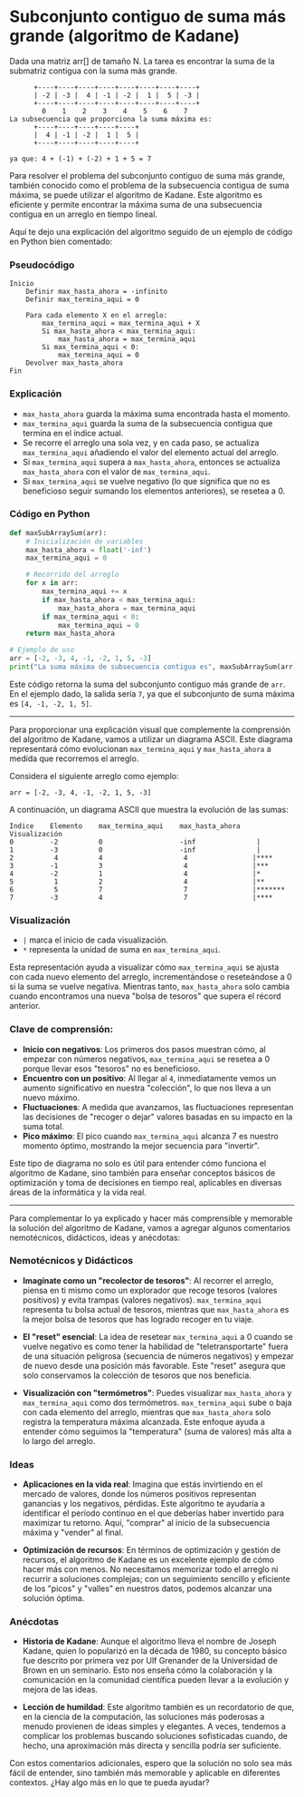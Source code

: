 # Subconjunto contiguo de suma más grande (algoritmo de Kadane)

Dada una matriz arr[] de tamaño N. La tarea es encontrar la suma de la submatriz contigua con la suma más grande.

```
      +----+----+----+----+----+----+----+----+
      | -2 | -3 |  4 | -1 | -2 |  1 |  5 | -3 |
      +----+----+----+----+----+----+----+----+
        0    1    2    3    4    5    6    7
La subsecuencia que proporciona la suma máxima es:
      +----+----+----+----+----+
      |  4 | -1 | -2 |  1 |  5 |
      +----+----+----+----+----+

ya que: 4 + (-1) + (-2) + 1 + 5 = 7
```

Para resolver el problema del subconjunto contiguo de suma más grande, también conocido como el problema de la subsecuencia contigua de suma máxima, se puede utilizar el algoritmo de Kadane. Este algoritmo es eficiente y permite encontrar la máxima suma de una subsecuencia contigua en un arreglo en tiempo lineal.

Aquí te dejo una explicación del algoritmo seguido de un ejemplo de código en Python bien comentado:

### Pseudocódigo
```
Inicio
    Definir max_hasta_ahora = -infinito
    Definir max_termina_aqui = 0

    Para cada elemento X en el arreglo:
        max_termina_aqui = max_termina_aqui + X
        Si max_hasta_ahora < max_termina_aqui:
            max_hasta_ahora = max_termina_aqui
        Si max_termina_aqui < 0:
            max_termina_aqui = 0
    Devolver max_hasta_ahora
Fin
```

### Explicación
- `max_hasta_ahora` guarda la máxima suma encontrada hasta el momento.
- `max_termina_aqui` guarda la suma de la subsecuencia contigua que termina en el índice actual.
- Se recorre el arreglo una sola vez, y en cada paso, se actualiza `max_termina_aqui` añadiendo el valor del elemento actual del arreglo.
- Si `max_termina_aqui` supera a `max_hasta_ahora`, entonces se actualiza `max_hasta_ahora` con el valor de `max_termina_aqui`.
- Si `max_termina_aqui` se vuelve negativo (lo que significa que no es beneficioso seguir sumando los elementos anteriores), se resetea a 0.

### Código en Python
```python
def maxSubArraySum(arr):
    # Inicialización de variables
    max_hasta_ahora = float('-inf')
    max_termina_aqui = 0

    # Recorrido del arreglo
    for x in arr:
        max_termina_aqui += x
        if max_hasta_ahora < max_termina_aqui:
            max_hasta_ahora = max_termina_aqui
        if max_termina_aqui < 0:
            max_termina_aqui = 0
    return max_hasta_ahora

# Ejemplo de uso
arr = [-2, -3, 4, -1, -2, 1, 5, -3]
print("La suma máxima de subsecuencia contigua es", maxSubArraySum(arr))
```

Este código retorna la suma del subconjunto contiguo más grande de `arr`. En el ejemplo dado, la salida sería `7`, ya que el subconjunto de suma máxima es `[4, -1, -2, 1, 5]`.

---

Para proporcionar una explicación visual que complemente la comprensión del algoritmo de Kadane, vamos a utilizar un diagrama ASCII. Este diagrama representará cómo evolucionan `max_termina_aqui` y `max_hasta_ahora` a medida que recorremos el arreglo.

Considera el siguiente arreglo como ejemplo:
```
arr = [-2, -3, 4, -1, -2, 1, 5, -3]
```

A continuación, un diagrama ASCII que muestra la evolución de las sumas:

```
Índice    Elemento    max_termina_aqui    max_hasta_ahora    Visualización
0         -2          0                   -inf               |          
1         -3          0                   -inf               |          
2          4          4                    4                |****
3         -1          3                    4                |***
4         -2          1                    4                |*
5          1          2                    4                |**
6          5          7                    7                |*******
7         -3          4                    7                |****
```

### Visualización
- `|` marca el inicio de cada visualización.
- `*` representa la unidad de suma en `max_termina_aqui`.

Esta representación ayuda a visualizar cómo `max_termina_aqui` se ajusta con cada nuevo elemento del arreglo, incrementándose o reseteándose a 0 si la suma se vuelve negativa. Mientras tanto, `max_hasta_ahora` solo cambia cuando encontramos una nueva "bolsa de tesoros" que supera el récord anterior.

### Clave de comprensión:
- **Inicio con negativos**: Los primeros dos pasos muestran cómo, al empezar con números negativos, `max_termina_aqui` se resetea a 0 porque llevar esos "tesoros" no es beneficioso.
- **Encuentro con un positivo**: Al llegar al `4`, inmediatamente vemos un aumento significativo en nuestra "colección", lo que nos lleva a un nuevo máximo.
- **Fluctuaciones**: A medida que avanzamos, las fluctuaciones representan las decisiones de "recoger o dejar" valores basadas en su impacto en la suma total.
- **Pico máximo**: El pico cuando `max_termina_aqui` alcanza 7 es nuestro momento óptimo, mostrando la mejor secuencia para "invertir".

Este tipo de diagrama no solo es útil para entender cómo funciona el algoritmo de Kadane, sino también para enseñar conceptos básicos de optimización y toma de decisiones en tiempo real, aplicables en diversas áreas de la informática y la vida real.

---

Para complementar lo ya explicado y hacer más comprensible y memorable la solución del algoritmo de Kadane, vamos a agregar algunos comentarios nemotécnicos, didácticos, ideas y anécdotas:

### Nemotécnicos y Didácticos
- **Imagínate como un "recolector de tesoros"**: Al recorrer el arreglo, piensa en ti mismo como un explorador que recoge tesoros (valores positivos) y evita trampas (valores negativos). `max_termina_aqui` representa tu bolsa actual de tesoros, mientras que `max_hasta_ahora` es la mejor bolsa de tesoros que has logrado recoger en tu viaje.

- **El "reset" esencial**: La idea de resetear `max_termina_aqui` a 0 cuando se vuelve negativo es como tener la habilidad de "teletransportarte" fuera de una situación peligrosa (secuencia de números negativos) y empezar de nuevo desde una posición más favorable. Este "reset" asegura que solo conservamos la colección de tesoros que nos beneficia.

- **Visualización con "termómetros"**: Puedes visualizar `max_hasta_ahora` y `max_termina_aqui` como dos termómetros. `max_termina_aqui` sube o baja con cada elemento del arreglo, mientras que `max_hasta_ahora` solo registra la temperatura máxima alcanzada. Este enfoque ayuda a entender cómo seguimos la "temperatura" (suma de valores) más alta a lo largo del arreglo.

### Ideas
- **Aplicaciones en la vida real**: Imagina que estás invirtiendo en el mercado de valores, donde los números positivos representan ganancias y los negativos, pérdidas. Este algoritmo te ayudaría a identificar el período continuo en el que deberías haber invertido para maximizar tu retorno. Aquí, "comprar" al inicio de la subsecuencia máxima y "vender" al final.

- **Optimización de recursos**: En términos de optimización y gestión de recursos, el algoritmo de Kadane es un excelente ejemplo de cómo hacer más con menos. No necesitamos memorizar todo el arreglo ni recurrir a soluciones complejas; con un seguimiento sencillo y eficiente de los "picos" y "valles" en nuestros datos, podemos alcanzar una solución óptima.

### Anécdotas
- **Historia de Kadane**: Aunque el algoritmo lleva el nombre de Joseph Kadane, quien lo popularizó en la década de 1980, su concepto básico fue descrito por primera vez por Ulf Grenander de la Universidad de Brown en un seminario. Esto nos enseña cómo la colaboración y la comunicación en la comunidad científica pueden llevar a la evolución y mejora de las ideas.

- **Lección de humildad**: Este algoritmo también es un recordatorio de que, en la ciencia de la computación, las soluciones más poderosas a menudo provienen de ideas simples y elegantes. A veces, tendemos a complicar los problemas buscando soluciones sofisticadas cuando, de hecho, una aproximación más directa y sencilla podría ser suficiente.

Con estos comentarios adicionales, espero que la solución no solo sea más fácil de entender, sino también más memorable y aplicable en diferentes contextos. ¿Hay algo más en lo que te pueda ayudar?
